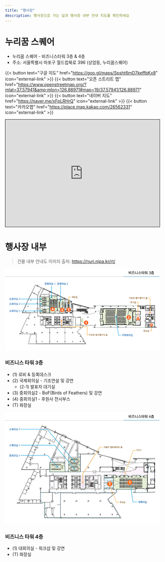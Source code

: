 ```yaml
---
title: "행사장"
description: 행사장으로 가는 길과 행사장 내부 안내 지도를 확인하세요
---
```


# 누리꿈 스퀘어

- 누리꿈 스퀘어 - 비즈니스타워 3층 & 4층
- 주소: 서울특별시 마포구 월드컵북로 396 (상암동, 누리꿈스퀘어)

{{< button text="구글 지도" href="https://goo.gl/maps/Spsht6mD7keffbKx8" icon="external-link" >}}
{{< button text="오픈 스트리트 맵" href="https://www.openstreetmap.org/?mlat=37.57941&amp;mlon=126.88971#map=19/37.57941/126.88971" icon="external-link" >}}
{{< button text="네이버 지도" href="https://naver.me/xFpLRHrQ" icon="external-link" >}}
{{< button text="카카오맵" href="https://place.map.kakao.com/26562331" icon="external-link" >}}

<iframe width="100%" height="350" frameborder="0" scrolling="no" marginheight="0" marginwidth="0" src="https://www.openstreetmap.org/export/embed.html?bbox=126.88793778419496%2C37.57848146226235%2C126.89147830009462%2C37.58033930167637&amp;layer=mapnik&amp;marker=37.57941038776403%2C126.88970804214478" style="border: 1px solid black"></iframe>

# 행사장 내부
> 건물 내부 안내도 이미지 출처: https://nuri.nipa.kr/rt/

![비즈니스 타워 3층 지도](./business_tower_3f.png)
### 비즈니스 타워 3층
- (1) 로비 & 등록데스크
- (2) 국제회의실 - 기조연설 및 강연
  - (2-1) 발표자 대기실
- (3) 중회의실2 - BoF(Birds of Feathers) 및 강연  
- (4) 중회의실1 - 후원사 전시부스
- (T) 화장실

![비즈니스 타워 4층 지도](./business_tower_4f.png)
### 비즈니스 타워 4층
- (1) 대회의실 - 워크샵 및 강연
- (T) 화장실